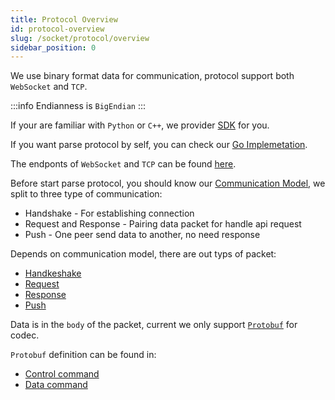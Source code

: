 ```yaml
---
title: Protocol Overview
id: protocol-overview
slug: /socket/protocol/overview
sidebar_position: 0
---
```


We use binary format data for communication, protocol support both `WebSocket` and `TCP`.

:::info
Endianness is `BigEndian`
:::

If your are familiar with `Python` or `C++`, we provider [SDK](https://open.longbridge.com/en/sdk) for you.

If you want parse protocol by self, you can check our [Go Implemetation](https://github.com/longportapp/openapi-protocol/tree/main/go).

The endponts of `WebSocket` and `TCP` can be found [here](../hosts).

Before start parse protocol, you should know our [Communication Model](./connect), we split to three type of communication:

- Handshake - For establishing connection
- Request and Response - Pairing data packet for handle api request
- Push - One peer send data to another, no need response

Depends on communication model, there are out typs of packet:

- [Handkeshake](./handshake)
- [Request](./request)
- [Response](./response)
- [Push](./push)

Data is in the `body` of the packet, current we only support [`Protobuf`](https://developers.google.com/protocol-buffers) for codec.

`Protobuf` definition can be found in:

- [Control command](../control-command)
- [Data command](../biz-command)
